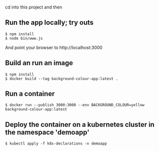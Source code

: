 cd into this project and then

## Run the app locally; try outs

    $ npm install
    $ node bin/www.js

And point your browser to http://localhost:3000
    
## Build an run an image

    $ npm install
    $ docker build --tag background-colour-app:latest .

## Run a container

    $ docker run --publish 3000:3000 --env BACKGROUND_COLOUR=yellow background-colour-app:latest

## Deploy the container on a kubernetes cluster in the namespace 'demoapp'

    $ kubectl apply -f k8s-declarations -n demoapp